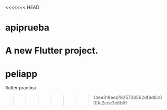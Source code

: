 <<<<<<< HEAD
# apiprueba

A new Flutter project.
=======
# peliapp
flutter practica
>>>>>>> 14ee818eebf925738562df8d8c000c2ace3e8b6f
